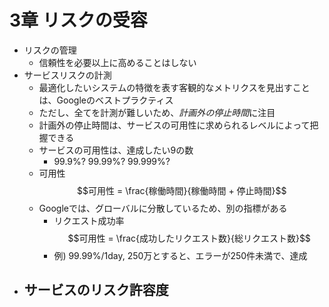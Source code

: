 # 3章 リスクの受容
- リスクの管理
  - 信頼性を必要以上に高めることはしない
- サービスリスクの計測
  - 最適化したいシステムの特徴を表す客観的なメトリクスを見出すことは、Googleのベストプラクティス
  - ただし、全てを計測が難しいため、*計画外の停止時間*に注目
  - 計画外の停止時間は、サービスの可用性に求められるレベルによって把握できる
  - サービスの可用性は、達成したい9の数
    - 99.9%? 99.99%? 99.999%? 
  - 可用性
    $$可用性 = \frac{稼働時間}{稼働時間 + 停止時間}$$
  - Googleでは、グローバルに分散しているため、別の指標がある
    - リクエスト成功率
      $$可用性 = \frac{成功したリクエスト数}{総リクエスト数}$$
    - 例) 99.99%/1day, 250万とすると、エラーが250件未満で、達成
- サービスのリスク許容度
  - 
    
